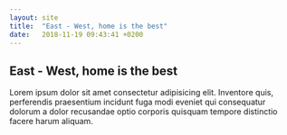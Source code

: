 ```yaml
---
layout: site
title:  "East - West, home is the best"
date:   2018-11-19 09:43:41 +0200
---
```

<h2>East - West, home is the best</h2>

<p>Lorem ipsum dolor sit amet consectetur adipisicing elit. Inventore quis, perferendis praesentium incidunt fuga modi eveniet qui consequatur dolorum a dolor recusandae optio corporis quisquam tempore distinctio facere harum aliquam.</p>
